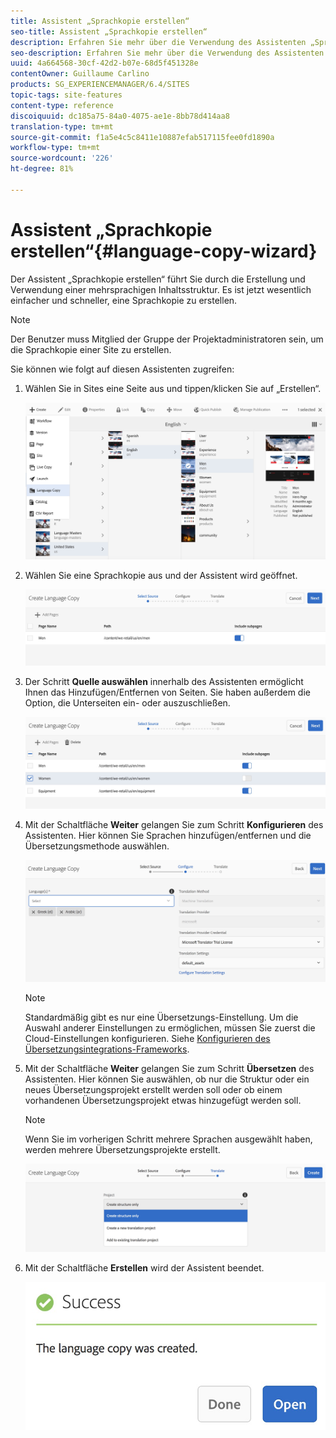 ```yaml
---
title: Assistent „Sprachkopie erstellen“
seo-title: Assistent „Sprachkopie erstellen“
description: Erfahren Sie mehr über die Verwendung des Assistenten „Sprachkopie erstellen“ in AEM.
seo-description: Erfahren Sie mehr über die Verwendung des Assistenten „Sprachkopie erstellen“ in AEM.
uuid: 4a664568-30cf-42d2-b07e-68d5f451328e
contentOwner: Guillaume Carlino
products: SG_EXPERIENCEMANAGER/6.4/SITES
topic-tags: site-features
content-type: reference
discoiquuid: dc185a75-84a0-4075-ae1e-8bb78d414aa8
translation-type: tm+mt
source-git-commit: f1a5e4c5c8411e10887efab517115fee0fd1890a
workflow-type: tm+mt
source-wordcount: '226'
ht-degree: 81%

---
```



# Assistent „Sprachkopie erstellen“{#language-copy-wizard}

Der Assistent „Sprachkopie erstellen“ führt Sie durch die Erstellung und Verwendung einer mehrsprachigen Inhaltsstruktur. Es ist jetzt wesentlich einfacher und schneller, eine Sprachkopie zu erstellen.

>[!NOTE]
>
>Der Benutzer muss Mitglied der Gruppe der Projektadministratoren sein, um die Sprachkopie einer Site zu erstellen.

Sie können wie folgt auf diesen Assistenten zugreifen:

1. Wählen Sie in Sites eine Seite aus und tippen/klicken Sie auf „Erstellen“.

   ![chlimage_1-48](assets/chlimage_1-48.jpeg)

1. Wählen Sie eine Sprachkopie aus und der Assistent wird geöffnet.

   ![chlimage_1-49](assets/chlimage_1-49.jpeg)

1. Der Schritt **Quelle auswählen** innerhalb des Assistenten ermöglicht Ihnen das Hinzufügen/Entfernen von Seiten. Sie haben außerdem die Option, die Unterseiten ein- oder auszuschließen.

   ![chlimage_1-50](assets/chlimage_1-50.jpeg)

1. Mit der Schaltfläche **Weiter** gelangen Sie zum Schritt **Konfigurieren** des Assistenten. Hier können Sie Sprachen hinzufügen/entfernen und die Übersetzungsmethode auswählen.

   ![chlimage_1-51](assets/chlimage_1-51.jpeg)

   >[!NOTE]
   >
   >Standardmäßig gibt es nur eine Übersetzungs-Einstellung. Um die Auswahl anderer Einstellungen zu ermöglichen, müssen Sie zuerst die Cloud-Einstellungen konfigurieren. Siehe [Konfigurieren des Übersetzungsintegrations-Frameworks](/help/sites-administering/tc-tic.md).

1. Mit der Schaltfläche **Weiter** gelangen Sie zum Schritt **Übersetzen** des Assistenten. Hier können Sie auswählen, ob nur die Struktur oder ein neues Übersetzungsprojekt erstellt werden soll oder ob einem vorhandenen Übersetzungsprojekt etwas hinzugefügt werden soll.

   >[!NOTE]
   >
   >Wenn Sie im vorherigen Schritt mehrere Sprachen ausgewählt haben, werden mehrere Übersetzungsprojekte erstellt.

   ![chlimage_1-52](assets/chlimage_1-52.jpeg)

1. Mit der Schaltfläche **Erstellen** wird der Assistent beendet.

   ![chlimage_1-53](assets/chlimage_1-53.jpeg)

